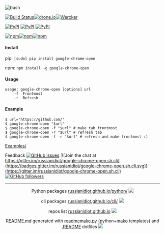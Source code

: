 ![bash](https://img.shields.io/badge/language-bash-blue.svg)

[![Build Status](https://travis-ci.org/russianidiot/google-chrome-open.sh.cli.svg?branch=master)](https://travis-ci.org/russianidiot/google-chrome-open.sh.cli)[![drone.io](https://drone.io/github.com/russianidiot/google-chrome-open.sh.cli/status.png)](https://drone.io/github.com/russianidiot/google-chrome-open.sh.cli)[![Wercker](https://img.shields.io/wercker/ci/russianidiot/google-chrome-open.sh.cli.svg)](https://app.wercker.com/#applications/57201c4f58d2b35867095a26/)

[![PyPI](https://img.shields.io/pypi/v/google-chrome-open.svg)](https://pypi.python.org/pypi/google-chrome-open)
[![PyPI](https://img.shields.io/pypi/dm/google-chrome-open.svg)](https://pypi.python.org/pypi/google-chrome-open)
[![PyPI](https://img.shields.io/pypi/dd/google-chrome-open.svg)](https://pypi.python.org/pypi/google-chrome-open)

[![npm](https://img.shields.io/npm/v/google-chrome-open.svg)](https://www.npmjs.com/package/google-chrome-open)[![npm](https://img.shields.io/npm/dm/google-chrome-open.svg)](https://www.npmjs.com/package/google-chrome-open)[![npm](https://img.shields.io/npm/dt/google-chrome-open.svg)](https://www.npmjs.com/package/google-chrome-open)

#### Install

pip: 
`[sudo] pip install google-chrome-open`

npm: 
`npm install -g google-chrome-open`

#### Usage

```shell
usage: google-chrome-open [options] url
	-f  Frontmost
	-r  Refresh
```

#### Example

```shell
$ url="https://github.com/"
$ google-chrome-open "$url"
$ google-chrome-open -f "$url" # make tab frontmost
$ google-chrome-open -r "$url" # refresh tab
$ google-chrome-open -f -r "$url" # refresh and make frontmost :)
```

[Examples/](https://github.com/russianidiot/google-chrome-open.sh.cli/tree/master/Examples)

Feedback
[![GitHub issues](https://img.shields.io/github/issues/russianidiot/google-chrome-open.sh.cli.svg)](https://github.com/russianidiot/google-chrome-open.sh.cli/issues)
[![Join the chat at https://gitter.im/russianidiot/google-chrome-open.sh.cli](https://badges.gitter.im/russianidiot/google-chrome-open.sh.cli.svg)](https://gitter.im/russianidiot/google-chrome-open.sh.cli)
[![GitHub followers](https://img.shields.io/github/followers/russianidiot.svg?style=social&label=Follow)](https://github.com/russianidiot)

* * *

<p align="center">
	Python packages <a href="http://russianidiot.github.io/python/">russianidiot.github.io/python/</a>
	<img src="http://russianidiot.github.io/images/python/16.png" />
</p>
<p align="center">
	cli packages <a href="http://russianidiot.github.io/python/">russianidiot.github.io/cli/</a>
<img src="http://russianidiot.github.io/images/cli/16.png" />
</p>

<p align="center">
	repos list <a href="http://russianidiot.github.io/">russianidiot.github.io</a> <img src="http://russianidiot.github.io/images/star/16.png" />
</p>

<p align="center">
	<a href="https://raw.githubusercontent.com/russianidiot/google-chrome-open.sh.cli/master/README.md">README.md</a> generated with <a href="https://github.com/russianidiot/readme-mako.py">readmemako.py</a> (python+<a href="http://www.makotemplates.org/">mako</a> templates) and <a href="https://github.com/russianidiot-dotfiles/.README">.README</a> dotfiles 
<img src="http://russianidiot.github.io/images/book/16.png">
</p>
